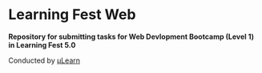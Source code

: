 # Learning Fest Web
**Repository for submitting tasks for Web Devlopment Bootcamp (Level 1) in Learning Fest 5.0**

Conducted by [µLearn](https://mulearn.org/)
